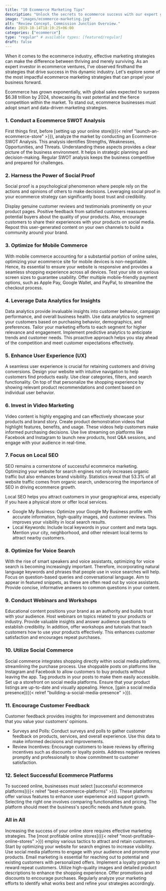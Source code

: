 ```yaml
---
title: "10 Ecommerce Marketing Tips"
description: "Unlock the secrets to ecommerce success with our expert guide on the top ten marketing tips. Boost your online business with actionable strategies and drive sales like never before."
image: "images/ecommerce-marketing.jpg"
alt: "Review Concept, Commission Junction Overview."
date: 2019-10-14T18:19:25+06:00
categories: ["ecommerce"]
type: "regular" # available types: [featured/regular]
draft: false
---
```


When it comes to the ecommerce industry, effective marketing strategies can make the difference between thriving and merely surviving. As an expert investor in ecommerce ventures, I've observed firsthand the strategies that drive success in this dynamic industry. Let's explore some of the most impactful ecommerce marketing strategies that can propel your business forward.

Ecommerce has grown exponentially, with global sales expected to surpass $6.38 trillion by 2024, showcasing its vast potential and the fierce competition within the market. To stand out, ecommerce businesses must adopt smart and data-driven marketing strategies.

### 1. Conduct a Ecommerce SWOT Analysis

First things first, before [setting up your online store]({{< relref "launch-an-ecommerce-store" >}}), analyze the market by conducting an Ecommerce SWOT Analysis. This analysis identifies Strengths, Weaknesses, Opportunities, and Threats. Understanding these aspects provides a clear picture of the business environment. It helps in strategic planning and decision-making. Regular SWOT analysis keeps the business competitive and prepared for challenges.

### 2. Harness the Power of Social Proof

Social proof is a psychological phenomenon where people rely on the actions and opinions of others to make decisions. Leveraging social proof in your ecommerce strategy can significantly boost trust and credibility.

Display genuine customer reviews and testimonials prominently on your product pages. Positive feedback from satisfied customers reassures potential buyers about the quality of your products. Also, encourage customers to share their experiences with your products on social media. Repost this user-generated content on your own channels to build a community around your brand.

### 3. Optimize for Mobile Commerce

With mobile commerce accounting for a substantial portion of online sales, optimizing your ecommerce site for mobile devices is non-negotiable. Hence, its essential to ensure your website is responsive and provides a seamless shopping experience across all devices. Test your site on various screen sizes to guarantee usability. Offer multiple mobile-friendly payment options, such as Apple Pay, Google Wallet, and PayPal, to streamline the checkout process.

### 4. Leverage Data Analytics for Insights

Data analytics provide invaluable insights into customer behavior, campaign performance, and overall business health. Use data analytics to segment your customers based on purchasing behavior, demographics, and preferences. Tailor your marketing efforts to each segment for higher relevance and engagement. Implement predictive analytics to anticipate trends and customer needs. This proactive approach helps you stay ahead of the competition and meet customer expectations effectively.

### 5. Enhance User Experience (UX)

A seamless user experience is crucial for retaining customers and driving conversions. Design your website with intuitive navigation to help customers find products easily. Use clear categories, filters, and search functionality. On top of that personalize the shopping experience by showing relevant product recommendations and content based on individual user behavior.

### 6. Invest in Video Marketing

Video content is highly engaging and can effectively showcase your products and brand story. Create product demonstration videos that highlight features, benefits, and usage. These videos help customers make informed purchasing decisions. Use live streaming on platforms like Facebook and Instagram to launch new products, host Q&A sessions, and engage with your audience in real-time.

### 7. Focus on Local SEO

SEO remains a cornerstone of successful ecommerce marketing. Optimizing your website for search engines not only increases organic traffic but also enhances brand visibility. Statistics reveal that 53.3% of all website traffic comes from organic search, underscoring the importance of SEO in driving ecommerce growth.

Local SEO helps you attract customers in your geographical area, especially if you have a physical store or offer local services.

* Google My Business: Optimize your Google My Business profile with accurate information, high-quality images, and customer reviews. This improves your visibility in local search results.
* Local Keywords: Include local keywords in your content and meta tags. Mention your city, neighborhood, and other relevant local terms to attract nearby customers.

### 8. Optimize for Voice Search

With the rise of smart speakers and voice assistants, optimizing for voice search is becoming increasingly important. Therefore,  incorporating natural language keywords and phrases that people use in voice searches will help. Focus on question-based queries and conversational language. Aim to appear in featured snippets, as these are often read out by voice assistants. Provide concise, informative answers to common questions in your content.

### 9. Conduct Webinars and Workshops

Educational content positions your brand as an authority and builds trust with your audience. Host webinars on topics related to your products or industry. Provide valuable insights and answer audience questions to establish credibility. In addition, offer workshops and tutorials that teach customers how to use your products effectively. This enhances customer satisfaction and encourages repeat purchases.

### 10. Utilize Social Commerce

Social commerce integrates shopping directly within social media platforms, streamlining the purchase process. Use shoppable posts on platforms like Instagram and Facebook to allow customers to buy products without leaving the app. Tag products in your posts to make them easily accessible. Set up a storefront on social media platforms. Ensure that your product listings are up-to-date and visually appealing. Hence, [gain a social media presence]({{< relref "building-a-social-media-presence" >}}).

### 11. Encourage Customer Feedback

Customer feedback provides insights for improvement and demonstrates that you value your customers' opinions.

* Surveys and Polls: Conduct surveys and polls to gather customer feedback on products, services, and overall experience. Use this data to make informed decisions and improvements.
* Review Incentives: Encourage customers to leave reviews by offering incentives such as discounts or loyalty points. Address negative reviews promptly and professionally to show commitment to customer satisfaction.

### 12. Select Successful Ecommerce Platforms

To succeed online, businesses must select [successful ecommerce platforms]({{< relref "best-ecommerce-platforms" >}}). These platforms offer various features to enhance user experience and support growth. Selecting the right one involves comparing functionalities and pricing. The platform should meet the business's specific needs and future goals.

### All in All

Increasing the success of your online store requires effective marketing strategies. The [most profitable online stores]({{< relref "most-profitable-online-stores" >}}) employ various tactics to attract and retain customers. Start by optimizing your website for search engines to increase visibility. Use social media platforms to engage with your audience and promote your products. Email marketing is essential for reaching out to potential and existing customers with personalized offers. Implement a loyalty program to reward repeat customers. Utilize high-quality images and detailed product descriptions to enhance the shopping experience. Offer promotions and discounts to encourage purchases. Regularly analyze your marketing efforts to identify what works best and refine your strategies accordingly.
